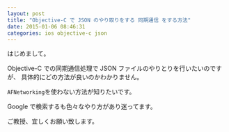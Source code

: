 ```yaml
---
layout: post
title: "Objective-C で JSON のやり取りをする 同期通信 をする方法"
date: 2015-01-06 08:46:31
categories: ios objective-c json
---
```

<p>はじめまして。</p>

<p>Objective-C での同期通信処理で JSON ファイルのやりとりを行いたいのですが、
具体的にどの方法が良いのかわかりません。</p>

<p><code>AFNetworking</code>を使わない方法が知りたいです。</p>

<p>Google で検索するも色々なやり方があり迷ってます。</p>

<p>ご教授、宜しくお願い致します。</p>
